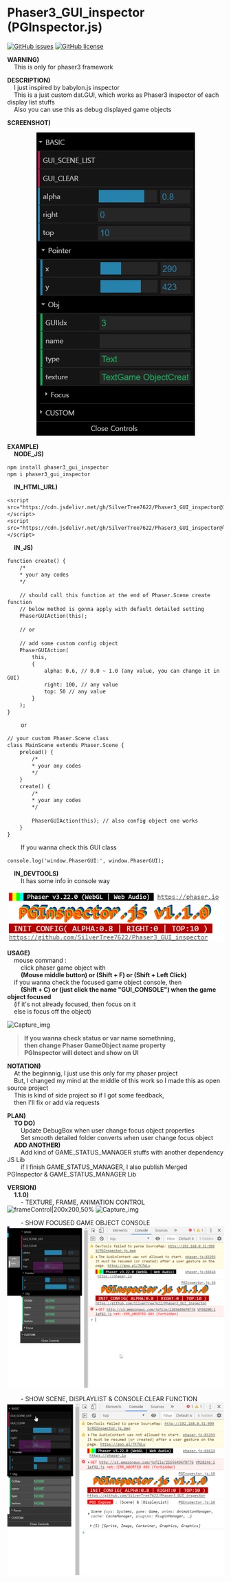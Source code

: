 
# Phaser3_GUI_inspector (PGInspector.js)

[![GitHub issues](https://img.shields.io/github/issues/SilverTree7622/Phaser3_GUI_inspector)](https://github.com/SilverTree7622/Phaser3_GUI_inspector/issues)
[![GitHub license](https://img.shields.io/github/license/SilverTree7622/Phaser3_GUI_inspector)](https://github.com/SilverTree7622/Phaser3_GUI_inspector/blob/master/LICENSE.md)

**WARNING)**\
&nbsp;&nbsp;&nbsp;&nbsp;This is only for phaser3 framework

**DESCRIPTION)**\
&nbsp;&nbsp;&nbsp;&nbsp;I just inspired by babylon.js inspector\
&nbsp;&nbsp;&nbsp;&nbsp;This is a just custom dat.GUI, which works as Phaser3 inspector of each display list stuffs \
&nbsp;&nbsp;&nbsp;&nbsp;Also you can use this as debug displayed game objects

**SCREENSHOT)**
<p align="center">
  <img src="./zReadmeSrc/capture_v110.PNG">
</p>

**EXAMPLE)**\
&nbsp;&nbsp;&nbsp;&nbsp;**NODE_JS)**
	
	npm install phaser3_gui_inspector
	npm i phaser3_gui_inspector
	
&nbsp;&nbsp;&nbsp;&nbsp;**IN_HTML_URL)**
	
	<script src="https://cdn.jsdelivr.net/gh/SilverTree7622/Phaser3_GUI_inspector@1.1.0/dist/PGInspector.min.js"></script>
	<script src="https://cdn.jsdelivr.net/gh/SilverTree7622/Phaser3_GUI_inspector@latest/dist/PGInspector.min.js"></script>

&nbsp;&nbsp;&nbsp;&nbsp;**IN_JS)**

	function create() {
		/*
		* your any codes
		*/
		
		// should call this function at the end of Phaser.Scene create function
		// below method is gonna apply with default detailed setting
		PhaserGUIAction(this);
		
		// or
		
		// add some custom config object
		PhaserGUIAction(
			this,
			{
				alpha: 0.6, // 0.0 ~ 1.0 (any value, you can change it in GUI)
				right: 100, // any value
				top: 50 // any value
			}
		);
	}

&nbsp;&nbsp;&nbsp;&nbsp;&nbsp;&nbsp;&nbsp;&nbsp;or

	// your custom Phaser.Scene class
	class MainScene extends Phaser.Scene {
		preload() {
			/*
			* your any codes
			*/
		}
		create() {
			/*
			* your any codes
			*/
			
			PhaserGUIAction(this); // also config object one works
		}
	}

&nbsp;&nbsp;&nbsp;&nbsp;&nbsp;&nbsp;&nbsp;&nbsp;If you wanna check this GUI class

	console.log('window.PhaserGUI:', window.PhaserGUI);

&nbsp;&nbsp;&nbsp;&nbsp;**IN_DEVTOOLS)**\
&nbsp;&nbsp;&nbsp;&nbsp;&nbsp;&nbsp;&nbsp;&nbsp;It has some info in console way
	
<p align="center">
  <img src="./zReadmeSrc/cpatureConsole_v110.PNG">
</p>

**USAGE)**\
&nbsp;&nbsp;&nbsp;&nbsp;mouse command :\
&nbsp;&nbsp;&nbsp;&nbsp;&nbsp;&nbsp;&nbsp;&nbsp;click phaser game object with\
&nbsp;&nbsp;&nbsp;&nbsp;&nbsp;&nbsp;&nbsp;&nbsp;**(Mouse middle button) or (Shift + F) or (Shift + Left Click)**\
&nbsp;&nbsp;&nbsp;&nbsp;if you wanna check the focused game object console, then\
&nbsp;&nbsp;&nbsp;&nbsp;&nbsp;&nbsp;&nbsp;&nbsp;**(Shift + C) or (just click the name "GUI_CONSOLE") when the game object focused**\
&nbsp;&nbsp;&nbsp;&nbsp;(if it's not already focused, then focus on it\
&nbsp;&nbsp;&nbsp;&nbsp;else is focus off the object)

![Capture_img](./zReadmeSrc/alphaRightTopControl_v110.gif)

> **If you wanna check status or var name somethning,**\
> **then change Phaser GameObject name property**\
> **PGInspector will detect and show on UI**

**NOTATION)**\
&nbsp;&nbsp;&nbsp;&nbsp;At the beginnnig, I just use this only for my phaser project\
&nbsp;&nbsp;&nbsp;&nbsp;But, I changed my mind at the middle of this work so I made this as open source project\
&nbsp;&nbsp;&nbsp;&nbsp;This is kind of side project so if I got some feedback,\
&nbsp;&nbsp;&nbsp;&nbsp;then I'll fix or add via requests
  
**PLAN)**\
&nbsp;&nbsp;&nbsp;&nbsp;**TO DO)**\
&nbsp;&nbsp;&nbsp;&nbsp;&nbsp;&nbsp;&nbsp;&nbsp;Update DebugBox when user change focus object properties\
&nbsp;&nbsp;&nbsp;&nbsp;&nbsp;&nbsp;&nbsp;&nbsp;Set smooth detailed folder converts when user change focus object\
&nbsp;&nbsp;&nbsp;&nbsp;**ADD ANOTHER)**\
&nbsp;&nbsp;&nbsp;&nbsp;&nbsp;&nbsp;&nbsp;&nbsp;Add kind of GAME_STATUS_MANAGER stuffs with another dependency JS Lib\
&nbsp;&nbsp;&nbsp;&nbsp;&nbsp;&nbsp;&nbsp;&nbsp;if I finish GAME_STATUS_MANAGER, I also publish Merged PGInspector & GAME_STATUS_MANAGER Lib
    
**VERSION)**\
&nbsp;&nbsp;&nbsp;&nbsp;**1.1.0)**\
&nbsp;&nbsp;&nbsp;&nbsp;&nbsp;&nbsp;&nbsp;&nbsp;- TEXTURE, FRAME, ANIMATION CONTROL
![frameControl|200x200,50%](./zReadmeSrc/textureFrameControl_v110.gif)
![Capture_img](./zReadmeSrc/animationControl_v110.gif)

&nbsp;&nbsp;&nbsp;&nbsp;&nbsp;&nbsp;&nbsp;&nbsp;- SHOW FOCUSED GAME OBJECT CONSOLE
![Capture_img](./zReadmeSrc/focusedGameObjConsoleControl_v110.gif)

&nbsp;&nbsp;&nbsp;&nbsp;&nbsp;&nbsp;&nbsp;&nbsp;- SHOW SCENE, DISPLAYLIST & CONSOLE.CLEAR FUNCTION
![Capture_img](./zReadmeSrc/sceneConsoleControl_v110.gif)

